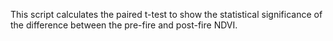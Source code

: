 This script calculates the paired t-test to show the statistical significance of the difference between the pre-fire and post-fire NDVI.
